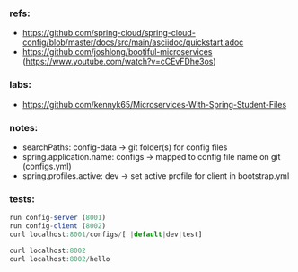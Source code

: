 ### refs:
* https://github.com/spring-cloud/spring-cloud-config/blob/master/docs/src/main/asciidoc/quickstart.adoc
* https://github.com/joshlong/bootiful-microservices (https://www.youtube.com/watch?v=cCEvFDhe3os)

### labs:
* https://github.com/kennyk65/Microservices-With-Spring-Student-Files

### notes:
* searchPaths: config-data -> git folder(s) for config files
* spring.application.name: configs -> mapped to config file name on git (configs.yml)
* spring.profiles.active: dev -> set active profile for client in bootstrap.yml
 

### tests:
```js
run config-server (8001)
run config-client (8002)
curl localhost:8001/configs/[ |default|dev|test]

curl localhost:8002
curl localhost:8002/hello
```

